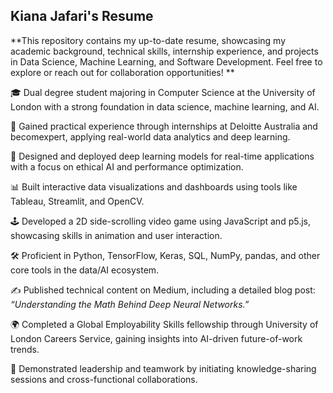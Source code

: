 ## Kiana Jafari's Resume

**This repository contains my up-to-date resume, showcasing my academic background, technical skills, internship experience, and projects in Data Science, Machine Learning, and Software Development. Feel free to explore or reach out for collaboration opportunities!
**

🎓 Dual degree student majoring in Computer Science at the University of London with a strong foundation in data science, machine learning, and AI.

💼 Gained practical experience through internships at Deloitte Australia and becomexpert, applying real-world data analytics and deep learning.

🤖 Designed and deployed deep learning models for real-time applications with a focus on ethical AI and performance optimization.

📊 Built interactive data visualizations and dashboards using tools like Tableau, Streamlit, and OpenCV.

🕹️ Developed a 2D side-scrolling video game using JavaScript and p5.js, showcasing skills in animation and user interaction.

🛠️ Proficient in Python, TensorFlow, Keras, SQL, NumPy, pandas, and other core tools in the data/AI ecosystem.

✍️ Published technical content on Medium, including a detailed blog post: _“Understanding the Math Behind Deep Neural Networks.”_

🌍 Completed a Global Employability Skills fellowship through University of London Careers Service, gaining insights into AI-driven future-of-work trends.

🤝 Demonstrated leadership and teamwork by initiating knowledge-sharing sessions and cross-functional collaborations.
